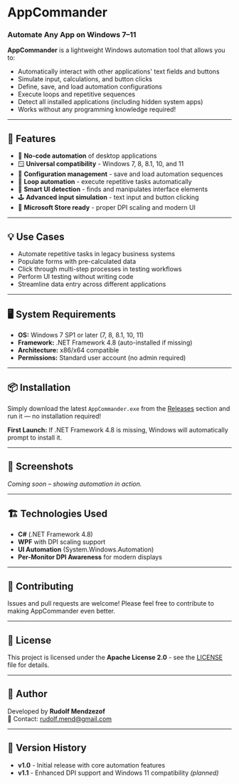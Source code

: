 # AppCommander
### Automate Any App on Windows 7–11 
**AppCommander** is a lightweight Windows automation tool that allows you to:
- Automatically interact with other applications' text fields and buttons
- Simulate input, calculations, and button clicks
- Define, save, and load automation configurations
- Execute loops and repetitive sequences
- Detect all installed applications (including hidden system apps)
- Works without any programming knowledge required!

---

## 🔧 Features
- 🧠 **No-code automation** of desktop applications
- 🪟 **Universal compatibility** - Windows 7, 8, 8.1, 10, and 11
- 💾 **Configuration management** - save and load automation sequences
- 🔁 **Loop automation** - execute repetitive tasks automatically
- 🧭 **Smart UI detection** - finds and manipulates interface elements
- 🕹️ **Advanced input simulation** - text input and button clicking
- 🏪 **Microsoft Store ready** - proper DPI scaling and modern UI

---

## 💡 Use Cases
- Automate repetitive tasks in legacy business systems
- Populate forms with pre-calculated data
- Click through multi-step processes in testing workflows
- Perform UI testing without writing code
- Streamline data entry across different applications

---

## 🖥️ System Requirements
- **OS:** Windows 7 SP1 or later (7, 8, 8.1, 10, 11)
- **Framework:** .NET Framework 4.8 (auto-installed if missing)
- **Architecture:** x86/x64 compatible
- **Permissions:** Standard user account (no admin required)

---

## 📦 Installation
Simply download the latest `AppCommander.exe` from the [Releases](https://github.com/rudolfmend/AppCommander.W7-11.WPF/releases) section and run it — no installation required!

**First Launch:** If .NET Framework 4.8 is missing, Windows will automatically prompt to install it.

---

## 📸 Screenshots
*Coming soon – showing automation in action.*

---

## 🏗️ Technologies Used
- **C#** (.NET Framework 4.8)
- **WPF** with DPI scaling support
- **UI Automation** (System.Windows.Automation)
- **Per-Monitor DPI Awareness** for modern displays

---

## 🤝 Contributing
Issues and pull requests are welcome! Please feel free to contribute to making AppCommander even better.

---

## 📝 License
This project is licensed under the **Apache License 2.0** - see the [LICENSE](LICENSE) file for details.

---

## 🙋 Author
Developed by **Rudolf Mendzezof**  
📧 Contact: [rudolf.mend@gmail.com](mailto:rudolf.mend@gmail.com)

---

## 🔄 Version History
- **v1.0** - Initial release with core automation features
- **v1.1** - Enhanced DPI support and Windows 11 compatibility *(planned)*